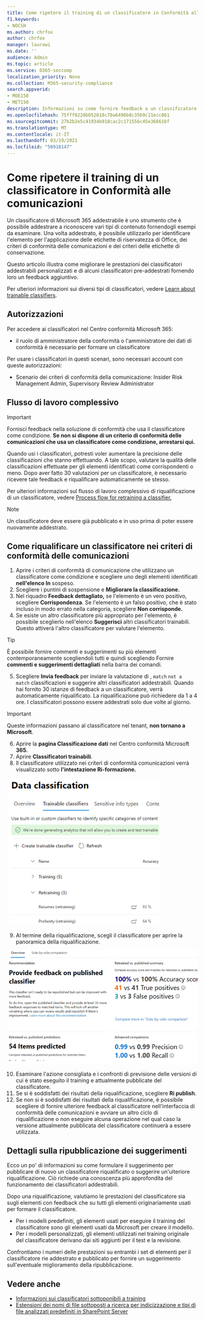 ```yaml
---
title: Come ripetere il training di un classificatore in Conformità alle comunicazioni
f1.keywords:
- NOCSH
ms.author: chrfox
author: chrfox
manager: laurawi
ms.date: ''
audience: Admin
ms.topic: article
ms.service: O365-seccomp
localization_priority: None
ms.collection: M365-security-compliance
search.appverid:
- MOE150
- MET150
description: Informazioni su come fornire feedback a un classificatore addestrabile in Conformità comunicazioni.
ms.openlocfilehash: 75fff8220b052618c70a6490b8c3569c11ecc861
ms.sourcegitcommit: 27b2b2e5c41934b918cac2c171556c45e36661bf
ms.translationtype: MT
ms.contentlocale: it-IT
ms.lasthandoff: 03/19/2021
ms.locfileid: "50918147"
---
```

# <a name="how-to-retrain-a-classifier-in-communications-compliance"></a>Come ripetere il training di un classificatore in Conformità alle comunicazioni

Un classificatore di Microsoft 365 addestrabile è uno strumento che è possibile addestrare a riconoscere vari tipi di contenuto fornendogli esempi da esaminare. Una volta addestrato, è possibile utilizzarlo per identificare l'elemento per l'applicazione delle etichette di riservatezza di Office, dei criteri di conformità delle comunicazioni e dei criteri delle etichette di conservazione.

Questo articolo illustra come migliorare le prestazioni dei classificatori addestrabili personalizzati e di alcuni classificatori pre-addestrati fornendo loro un feedback aggiuntivo.

Per ulteriori informazioni sui diversi tipi di classificatori, vedere [Learn about trainable classifiers](classifier-learn-about.md).

## <a name="permissions"></a>Autorizzazioni

Per accedere ai classificatori nel Centro conformità Microsoft 365:

- il ruolo di amministratore della conformità o l'amministratore dei dati di conformità è necessario per formare un classificatore

Per usare i classificatori in questi scenari, sono necessari account con queste autorizzazioni:

- Scenario dei criteri di conformità della comunicazione: Insider Risk Management Admin, Supervisory Review Administrator 

## <a name="overall-workflow"></a>Flusso di lavoro complessivo

> [!IMPORTANT]
> Fornisci feedback nella soluzione di conformità che usa il classificatore come condizione. **Se non si dispone di un criterio di conformità delle comunicazioni che usa un classificatore come condizione, arrestarsi qui.**

Quando usi i classificatori, potresti voler aumentare la precisione delle classificazioni che stanno effettuando. A tale scopo, valutare la qualità delle classificazioni effettuate per gli elementi identificati come corrispondenti o meno. Dopo aver fatto 30 valutazioni per un classificatore, è necessario ricevere tale feedback e riqualificare automaticamente se stesso.

Per ulteriori informazioni sul flusso di lavoro complessivo di riqualificazione di un classificatore, vedere [Process flow for retraining a classifier.](classifier-learn-about.md#retraining-classifiers)

> [!NOTE]
> Un classificatore deve essere già pubblicato e in uso prima di poter essere nuovamente addestrato.

## <a name="how-to-retrain-a-classifier-in-communication-compliance-policies"></a>Come riqualificare un classificatore nei criteri di conformità delle comunicazioni

1. Aprire i criteri di conformità di comunicazione che utilizzano un classificatore come condizione e scegliere uno degli elementi identificati **nell'elenco In** sospeso.
2. Scegliere i puntini di sospensione e **Migliorare la classificazione.**
3. Nel riquadro **Feedback dettagliato,** se l'elemento è un vero positivo, scegliere **Corrispondenza**.  Se l'elemento è un falso positivo, che è stato incluso in modo errato nella categoria, scegliere **Non corrisponde.**
4. Se esiste un altro classificatore più appropriato per l'elemento, è possibile sceglierlo nell'elenco **Suggerisci** altri classificatori trainabili. Questo attiverà l'altro classificatore per valutare l'elemento.

> [!TIP]
> È possibile fornire commenti e suggerimenti su più elementi contemporaneamente scegliendoli tutti e quindi scegliendo Fornire **commenti e suggerimenti dettagliati** nella barra dei comandi.

5. Scegliere **Invia feedback** per inviare la valutazione di , `match` `not a match` classificazioni e suggerire altri classificatori addestrabili. Quando hai fornito 30 istanze di feedback a un classificatore, verrà automaticamente riqualificato. La riqualificazione può richiedere da 1 a 4 ore. I classificatori possono essere addestrati solo due volte al giorno.

> [!IMPORTANT]
> Queste informazioni passano al classificatore nel tenant, **non tornano a Microsoft**.

6.  Aprire la **pagina Classificazione dati** nel Centro conformità Microsoft **365.**
7. Aprire **Classificatori trainabili**.
8. Il classificatore utilizzato nei criteri di conformità comunicazioni verrà visualizzato sotto **l'intestazione Ri-formazione.**

![classificatore nello stato di riqualificazione](../media/classifier-retraining.png)

9. Al termine della riqualificazione, scegli il classificatore per aprire la panoramica della riqualificazione.

![Panoramica dei risultati di riqualificazione classificatore](../media/classifier-retraining-overview.png)

10. Esaminare l'azione consigliata e i confronti di previsione delle versioni di cui è stato eseguito il training e attualmente pubblicate del classificatore.
11. Se si è soddisfatti dei risultati della riqualificazione, scegliere **Ri publish**.
12. Se non si è soddisfatti dei risultati della riqualificazione, è possibile scegliere di fornire ulteriore feedback al classificatore nell'interfaccia di conformità delle comunicazioni e avviare un altro ciclo di riqualificazione o non eseguire alcuna operazione nel qual caso la versione attualmente pubblicata del classificatore continuerà a essere utilizzata. 

## <a name="details-on-republishing-recommendations"></a>Dettagli sulla ripubblicazione dei suggerimenti

Ecco un po' di informazioni su come formulare il suggerimento per pubblicare di nuovo un classificatore riqualificato o suggerire un'ulteriore riqualificazione. Ciò richiede una conoscenza più approfondita del funzionamento dei classificatori addestrabili.

Dopo una riqualificazione, valutiamo le prestazioni del classificatore sia sugli elementi con feedback che su tutti gli elementi originariamente usati per formare il classificatore. 

- Per i modelli predefiniti, gli elementi usati per eseguire il training del classificatore sono gli elementi usati da Microsoft per creare il modello.
- Per i modelli personalizzati, gli elementi utilizzati nel training originale del classificatore derivano dai siti aggiunti per il test e la revisione.

Confrontiamo i numeri delle prestazioni su entrambi i set di elementi per il classificatore rie addestrato e pubblicato per fornire un suggerimento sull'eventuale miglioramento della ripubblicazione. 

## <a name="see-also"></a>Vedere anche

- [Informazioni sui classificatori sottoponibili a training](classifier-learn-about.md)
- [Estensioni dei nomi di file sottoposti a ricerca per indicizzazione e tipi di file analizzati predefiniti in SharePoint Server](/sharepoint/technical-reference/default-crawled-file-name-extensions-and-parsed-file-types)
